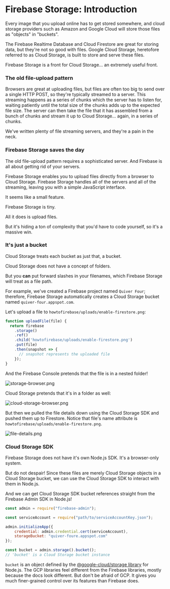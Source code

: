 # Firebase Storage: Introduction

Every image that you upload online has to get stored somewhere, and cloud storage providers such as Amazon and Google Cloud will store those files as "objects" in "buckets".

The Firebase Realtime Database and Cloud Firestore are great for storing data, but they're not so good with files. Google Cloud Storage, heretofore referred to as Cloud Storage, is built to store and serve these files.

Firebase Storage is a front for Cloud Storage... an extremely useful front.

### The old file-upload pattern

Browsers are great at uploading files, but files are often too big to send over a single HTTP POST, so they're typically streamed to a server. This streaming happens as a series of chunks which the server has to listen for, waiting patiently until the total size of the chunks adds up to the expected file size. The server can then take the file that it has assembled from a bunch of chunks and stream it up to Cloud Storage... again, in a series of chunks.

We've written plenty of file streaming servers, and they're a pain in the neck.

### Firebase Storage saves the day

The old file-upload pattern requires a sophisticated server. And Firebase is all about getting rid of your servers.

Firebase Storage enables you to upload files directly from a browser to Cloud Storage. Firebase Storage handles all of the servers and all of the streaming, leaving you with a simple JavaScript interface.

It seems like a small feature.

Firebase Storage is tiny. 

All it does is upload files. 

But it's hiding a ton of complexity that you'd have to code yourself, so it's a massive win.

### It's just a bucket

Cloud Storage treats each bucket as just that, a bucket.

Cloud Storage does not have a concept of folders.

But you **can** put forward slashes in your filenames, which Firebase Storage will treat as a file path.

For example, we've created a Firebase project named `Quiver Four`; therefore, Firebase Storage automatically creates a Cloud Storage bucket named `quiver-four.appspot.com`.

Let's upload a file to `howtofirebase/uploads/enable-firestore.png`:

```javascript
function uploadFile(file) {
  return firebase
    .storage()
    .ref()
    .child('howtofirebase/uploads/enable-firestore.png')
    .put(file)
    .then(snapshot => {
      // snapshot represents the uploaded file
    });
}
```

And the Firebase Console pretends that the file is in a nested folder!

![storage-browser.png](https://goo.gl/r5bWP9)

Cloud Storage pretends that it's in a folder as well:

![cloud-storage-browser.png](https://goo.gl/mVB1p8)

But then we pulled the file details down using the Cloud Storage SDK and pushed them up to Firestore. Notice that file's name attribute is `howtofirebase/uploads/enable-firestore.png`.

![file-details.png](https://goo.gl/fhm5w5)

### Cloud Storage SDK

Firebase Storage does not have it's own Node.js SDK. It's a browser-only system.

But do not despair! Since these files are merely Cloud Storage objects in a Cloud Storage bucket, we can use the Cloud Storage SDK to interact with them in Node.js.

And we can get Cloud Storage SDK bucket references straight from the Firebase Admin SDK in Node.js!

```javascript
const admin = require("firebase-admin");

const serviceAccount = require("path/to/serviceAccountKey.json");

admin.initializeApp({
    credential: admin.credential.cert(serviceAccount),
    storageBucket: "quiver-foure.appspot.com"
});

const bucket = admin.storage().bucket();
// 'bucket' is a Cloud Storage bucket instance
```

`bucket` is an object defined by the [@google-cloud/storage library](https://cloud.google.com/nodejs/docs/reference/storage/1.5.x/Bucket) for Node.js. The GCP libraries feel different from the Firebase libraries, mostly because the docs look different. But don't be afraid of GCP. It gives you much finer-grained control over its features than Firebase does.



